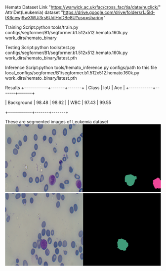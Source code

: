 Hemato Dataset Link "https://warwick.ac.uk/fac/cross_fac/tia/data/nuclick/"
AttriDet(Leukemia) dataset "https://drive.google.com/drive/folders/1J5ld-tK6cewj9wXWUi3rs6UdlHnDBe8U?usp=sharing"

Training Script:python tools/train.py configs/segformer/B1/segformer.b1.512x512.hemato.160k.py  work_dirs/hemato_binary


Testing Script:python tools/test.py configs/segformer/B1/segformer.b1.512x512.hemato.160k.py work_dirs/hemato_binary/latest.pth

Inference Script:python tools/hemato_inference.py configs/path to this file local_configs/segformer/B1/segformer.b1.512x512.hemato.160k.py   work_dirs/hemato_binary/latest.pth


Results
+------------+-------+-------+
| Class      | IoU   | Acc   |
+------------+-------+-------+

| Background | 98.48 | 98.62 |
| WBC        | 97.43 | 99.55 

+------------+-------+-------+

These are segmented images of Leukemia dataset
![Sample Image](sample.png)
![Sample Image](sample2.png)


